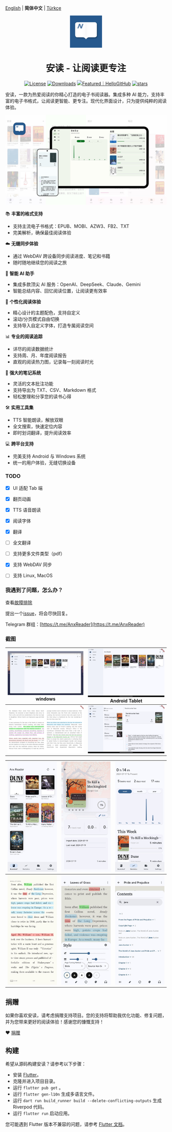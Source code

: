 [English](README.md) | **简体中文** | [Türkçe](README_tr.md)

<p align="center">
  <img src="./docs/images/Anx-logo.jpg" alt="Anx-logo" width="100" />
</p>
<h1 align="center">安读 - 让阅读更专注</h1>

<p align="center">
  <a href="https://github.com/Anxcye/anx-reader/blob/main/LICENSE"><img src="https://img.shields.io/github/license/anxcye/anx-reader" alt="License" ></a>
  <a href="https://github.com/Anxcye/anx-reader/releases"><img src="https://img.shields.io/github/downloads/anxcye/anx-reader/total" alt="Downloads"></a>
  <a href="https://hellogithub.com/repository/819a2b3050204451bed552a8812114e5" target="_blank"><img src="https://abroad.hellogithub.com/v1/widgets/recommend.svg?rid=819a2b3050204451bed552a8812114e5&claim_uid=WBA1XOQirm2GRqs&theme=small" alt="Featured｜HelloGitHub"/></a>
  <a href="https://github.com/anxcye/anx-reader/stargazers"><img src="https://img.shields.io/github/stars/anxcye/anx-reader" alt="stars"></a>
</p>


安读，一款为热爱阅读的你精心打造的电子书阅读器。集成多种 AI 能力，支持丰富的电子书格式，让阅读更智能、更专注。现代化界面设计，只为提供纯粹的阅读体验。


![](./docs/images/9_zh.jpg)


📚 **丰富的格式支持**
- 支持主流电子书格式：EPUB、MOBI、AZW3、FB2、TXT
- 完美解析，确保最佳阅读体验

☁️ **无缝同步体验**
- 通过 WebDAV 跨设备同步阅读进度、笔记和书籍
- 随时随地继续您的阅读之旅

🤖 **智能 AI 助手**
- 集成多款顶尖 AI 服务：OpenAI、DeepSeek、Claude、Gemini
- 智能总结内容、回忆阅读位置，让阅读更有效率

🎨 **个性化阅读体验**
- 精心设计的主题配色，支持自定义
- 滚动/分页模式自由切换
- 支持导入自定义字体，打造专属阅读空间

📊 **专业的阅读追踪**
- 详尽的阅读数据统计
- 支持周、月、年度阅读报告
- 直观的阅读热力图，记录每一刻阅读时光

📝 **强大的笔记系统**
- 灵活的文本批注功能
- 支持导出为 TXT、CSV、Markdown 格式
- 轻松整理和分享您的读书心得

🛠️ **实用工具集**
- TTS 智能朗读，解放双眼
- 全文搜索，快速定位内容
- 即时划词翻译，提升阅读效率

💻 **跨平台支持**
- 完美支持 Android 与 Windows 系统
- 统一的用户体验，无缝切换设备


### TODO
- [X] UI 适配 Tab 端
- [X] 翻页动画
- [X] TTS 语音朗读
- [X] 阅读字体
- [X] 翻译
- [ ] 全文翻译
- [ ] 支持更多文件类型（pdf）
- [X] 支持 WebDAV 同步
- [ ] 支持 Linux, MacOS



### 我遇到了问题，怎么办？
查看[故障排除](./docs/troubleshooting.md#简体中文)

提出一个[issue](https://github.com/Anxcye/anx-reader/issues/new/choose)，将会尽快回复。

Telegram 群组：[https://t.me/AnxReader](https://t.me/AnxReader)

### 截图
| ![](./docs/images/windows_main.png)**windows** | ![](./docs/images/2wen.png) **Android Tablet**|
|:--:|:-:|
| ![](./docs/images/1wen.png) | ![](./docs/images/3wen.png) |

| ![](./docs/images/5men.jpg) | ![](./docs/images/1men.jpg) |![](./docs/images/7men.jpg)|
|:--:|:--:|:--:|
| ![](./docs/images/10men.jpg) | ![](./docs/images/9men.jpg) | ![](./docs/images/8men.jpg)|


## 捐赠
如果你喜欢安读，请考虑捐赠支持项目。您的支持将帮助我优化功能、修复问题，并为您带来更好的阅读体验！感谢您的慷慨支持！

❤️ [捐赠](https://anxcye.com/home/7)



## 构建
希望从源码构建安读？请参考以下步骤：
- 安装 [Flutter](https://flutter.dev)。
- 克隆并进入项目目录。
- 运行 `flutter pub get` 。
- 运行 `flutter gen-l10n` 生成多语言文件。
- 运行 `dart run build_runner build --delete-conflicting-outputs` 生成 Riverpod 代码。
- 运行 `flutter run` 启动应用。

您可能遇到 Flutter 版本不兼容的问题，请参考 [Flutter 文档](https://flutter.dev/docs/get-started/install)。


